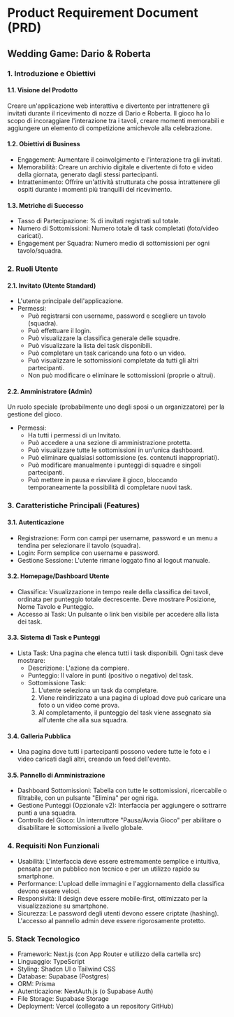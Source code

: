 # Product Requirement Document (PRD)

## Wedding Game: Dario & Roberta

### 1. Introduzione e Obiettivi

#### 1.1. Visione del Prodotto

Creare un'applicazione web interattiva e divertente per intrattenere gli invitati durante il ricevimento di nozze di Dario e Roberta. Il gioco ha lo scopo di incoraggiare l'interazione tra i tavoli, creare momenti memorabili e aggiungere un elemento di competizione amichevole alla celebrazione.

#### 1.2. Obiettivi di Business

- Engagement: Aumentare il coinvolgimento e l'interazione tra gli invitati.
- Memorabilità: Creare un archivio digitale e divertente di foto e video della giornata, generato dagli stessi partecipanti.
- Intrattenimento: Offrire un'attività strutturata che possa intrattenere gli ospiti durante i momenti più tranquilli del ricevimento.

#### 1.3. Metriche di Successo

- Tasso di Partecipazione: % di invitati registrati sul totale.
- Numero di Sottomissioni: Numero totale di task completati (foto/video caricati).
- Engagement per Squadra: Numero medio di sottomissioni per ogni tavolo/squadra.

### 2. Ruoli Utente

#### 2.1. Invitato (Utente Standard)

- L'utente principale dell'applicazione.
- Permessi:
  - Può registrarsi con username, password e scegliere un tavolo (squadra).
  - Può effettuare il login.
  - Può visualizzare la classifica generale delle squadre.
  - Può visualizzare la lista dei task disponibili.
  - Può completare un task caricando una foto o un video.
  - Può visualizzare le sottomissioni completate da tutti gli altri partecipanti.
  - Non può modificare o eliminare le sottomissioni (proprie o altrui).

#### 2.2. Amministratore (Admin)

Un ruolo speciale (probabilmente uno degli sposi o un organizzatore) per la gestione del gioco.

- Permessi:
  - Ha tutti i permessi di un Invitato.
  - Può accedere a una sezione di amministrazione protetta.
  - Può visualizzare tutte le sottomissioni in un'unica dashboard.
  - Può eliminare qualsiasi sottomissione (es. contenuti inappropriati).
  - Può modificare manualmente i punteggi di squadre e singoli partecipanti.
  - Può mettere in pausa e riavviare il gioco, bloccando temporaneamente la possibilità di completare nuovi task.

### 3. Caratteristiche Principali (Features)

#### 3.1. Autenticazione

- Registrazione: Form con campi per username, password e un menu a tendina per selezionare il tavolo (squadra).
- Login: Form semplice con username e password.
- Gestione Sessione: L'utente rimane loggato fino al logout manuale.

#### 3.2. Homepage/Dashboard Utente

- Classifica: Visualizzazione in tempo reale della classifica dei tavoli, ordinata per punteggio totale decrescente. Deve mostrare Posizione, Nome Tavolo e Punteggio.
- Accesso ai Task: Un pulsante o link ben visibile per accedere alla lista dei task.

#### 3.3. Sistema di Task e Punteggi

- Lista Task: Una pagina che elenca tutti i task disponibili. Ogni task deve mostrare:
    - Descrizione: L'azione da compiere.
    - Punteggio: Il valore in punti (positivo o negativo) del task.
    - Sottomissione Task:
        1. L'utente seleziona un task da completare.
        2. Viene reindirizzato a una pagina di upload dove può caricare una foto o un video come prova.
        3. Al completamento, il punteggio del task viene assegnato sia all'utente che alla sua squadra.

#### 3.4. Galleria Pubblica

- Una pagina dove tutti i partecipanti possono vedere tutte le foto e i video caricati dagli altri, creando un feed dell'evento.

#### 3.5. Pannello di Amministrazione

- Dashboard Sottomissioni: Tabella con tutte le sottomissioni, ricercabile o filtrabile, con un pulsante "Elimina" per ogni riga.
- Gestione Punteggi (Opzionale v2): Interfaccia per aggiungere o sottrarre punti a una squadra.
- Controllo del Gioco: Un interruttore "Pausa/Avvia Gioco" per abilitare o disabilitare le sottomissioni a livello globale.

### 4. Requisiti Non Funzionali

- Usabilità: L'interfaccia deve essere estremamente semplice e intuitiva, pensata per un pubblico non tecnico e per un utilizzo rapido su smartphone.
- Performance: L'upload delle immagini e l'aggiornamento della classifica devono essere veloci.
- Responsività: Il design deve essere mobile-first, ottimizzato per la visualizzazione su smartphone.
- Sicurezza: Le password degli utenti devono essere criptate (hashing). L'accesso al pannello admin deve essere rigorosamente protetto.

### 5. Stack Tecnologico

- Framework: Next.js (con App Router e utilizzo della cartella src)
- Linguaggio: TypeScript
- Styling: Shadcn UI o Tailwind CSS
- Database: Supabase (Postgres)
- ORM: Prisma
- Autenticazione: NextAuth.js (o Supabase Auth)
- File Storage: Supabase Storage
- Deployment: Vercel (collegato a un repository GitHub)